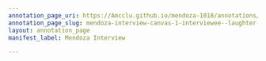 ```yaml
---
annotation_page_uri: https://Amcclu.github.io/mendoza-1018/annotations/mendoza-interview-canvas-1-interviewee--laughter--tone-change--relating-personal-detail.json
annotation_page_slug: mendoza-interview-canvas-1-interviewee--laughter--tone-change--relating-personal-detail
layout: annotation_page
manifest_label: Mendoza Interview

---
```

